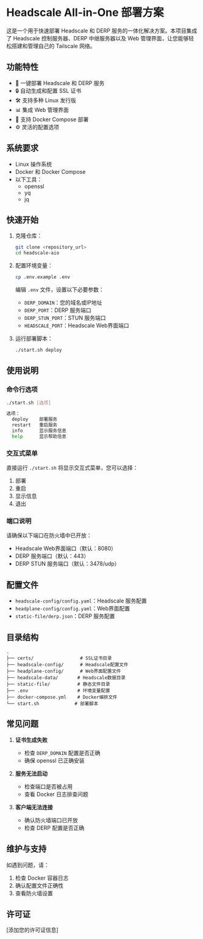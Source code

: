 # Headscale All-in-One 部署方案

这是一个用于快速部署 Headscale 和 DERP 服务的一体化解决方案。本项目集成了 Headscale 控制服务器、DERP 中继服务器以及 Web 管理界面，让您能够轻松搭建和管理自己的 Tailscale 网络。

## 功能特性

- 🚀 一键部署 Headscale 和 DERP 服务
- 🔒 自动生成和配置 SSL 证书
- 🛠 支持多种 Linux 发行版
- 📊 集成 Web 管理界面
- 🔄 支持 Docker Compose 部署
- ⚙️ 灵活的配置选项

## 系统要求

- Linux 操作系统
- Docker 和 Docker Compose
- 以下工具：
  - openssl
  - yq
  - jq

## 快速开始

1. 克隆仓库：
   ```bash
   git clone <repository_url>
   cd headscale-aio
   ```

2. 配置环境变量：
   ```bash
   cp .env.example .env
   ```
   编辑 `.env` 文件，设置以下必要参数：
   - `DERP_DOMAIN`：您的域名或IP地址
   - `DERP_PORT`：DERP 服务端口
   - `DERP_STUN_PORT`：STUN 服务端口
   - `HEADSCALE_PORT`：Headscale Web界面端口

3. 运行部署脚本：
   ```bash
   ./start.sh deploy
   ```

## 使用说明

### 命令行选项

```bash
./start.sh [选项]

选项：
  deploy    部署服务
  restart   重启服务
  info      显示服务信息
  help      显示帮助信息
```

### 交互式菜单

直接运行 `./start.sh` 将显示交互式菜单，您可以选择：
1. 部署
2. 重启
3. 显示信息
4. 退出

### 端口说明

请确保以下端口在防火墙中已开放：
- Headscale Web界面端口（默认：8080）
- DERP 服务端口（默认：443）
- DERP STUN 服务端口（默认：3478/udp）

## 配置文件

- `headscale-config/config.yaml`：Headscale 服务配置
- `headplane-config/config.yaml`：Web界面配置
- `static-file/derp.json`：DERP 服务配置

## 目录结构

```
.
├── certs/                 # SSL证书目录
├── headscale-config/      # Headscale配置文件
├── headplane-config/      # Web界面配置文件
├── headscale-data/       # Headscale数据目录
├── static-file/          # 静态文件目录
├── .env                  # 环境变量配置
├── docker-compose.yml    # Docker编排文件
└── start.sh             # 部署脚本
```

## 常见问题

1. **证书生成失败**
   - 检查 `DERP_DOMAIN` 配置是否正确
   - 确保 openssl 已正确安装

2. **服务无法启动**
   - 检查端口是否被占用
   - 查看 Docker 日志排查问题

3. **客户端无法连接**
   - 确认防火墙端口已开放
   - 检查 DERP 配置是否正确

## 维护与支持

如遇到问题，请：
1. 检查 Docker 容器日志
2. 确认配置文件正确性
3. 查看防火墙设置

## 许可证

[添加您的许可证信息] 